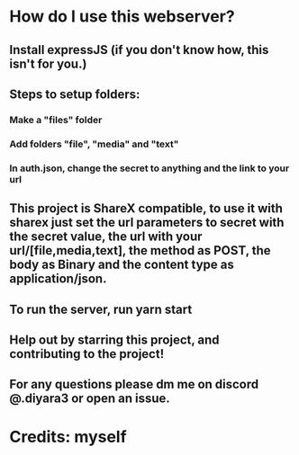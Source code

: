 # How do I use this webserver?

## Install expressJS (if you don't know how, this isn't for you.)

## Steps to setup folders:
### Make a "files" folder
### Add folders "file", "media" and "text"
### In auth.json, change the secret to anything and the link to your url

## This project is ShareX compatible, to use it with sharex just set the url parameters to secret with the secret value, the url with your url/[file,media,text], the method as POST, the body as Binary and the content type as application/json.

## To run the server, run yarn start
## Help out by starring this project, and contributing to the project!
## For any questions please dm me on discord @.diyara3 or open an issue.
# Credits: myself
